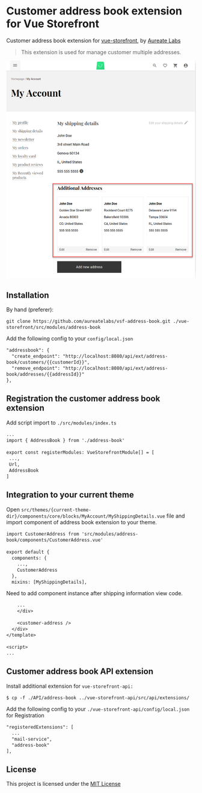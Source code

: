 # Customer address book extension for Vue Storefront
Customer address book extension for [vue-storefront](https://github.com/DivanteLtd/vue-storefront), by [Aureate Labs](https://aureatelabs.com)
> This extension is used for manage customer multiple addresses.

![Customer Address Book](docs/preview.png)

## Installation

By hand (preferer):
```
git clone https://github.com/aureatelabs/vsf-address-book.git ./vue-storefront/src/modules/address-book
```

Add the following config to your `config/local.json`
```
"addressbook": {
  "create_endpoint": "http://localhost:8080/api/ext/address-book/customers/{{customerId}}",
  "remove_endpoint": "http://localhost:8080/api/ext/address-book/addresses/{{addressId}}"
},
```

## Registration the customer address book extension

Add script import to `./src/modules/index.ts`
```
...
import { AddressBook } from './address-book'

export const registerModules: VueStorefrontModule[] = [
 ...,
 Url,
 AddressBook
]
```

## Integration to your current theme

Open `src/themes/{current-theme-dir}/components/core/blocks/MyAccount/MyShippingDetails.vue` file and import component of address book extension to your theme.

```
import CustomerAddress from 'src/modules/address-book/components/CustomerAddress.vue'

export default {
  components: {
    ...,
    CustomerAddress
  },
  mixins: [MyShippingDetails],
```

Need to add component instance after shipping information view code.

```
    ...
    </div>

    <customer-address />
  </div>
</template>

<script>
...
```
## Customer address book API extension

Install additional extension for `vue-storefront-api:`

```
$ cp -f ./API/address-book ../vue-storefront-api/src/api/extensions/
```

Add the following config to your `./vue-storefront-api/config/local.json` for Registration
```
"registeredExtensions": [
  ...
  "mail-service",
  "address-book"
],
```
## License

This project is licensed under the [MIT License](https://github.com/aureatelabs/vsf-address-book/blob/master/LICENSE.txt)